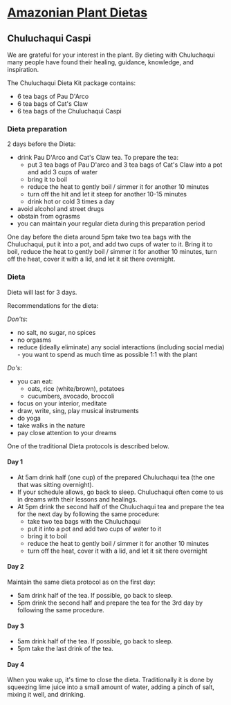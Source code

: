 # [Amazonian Plant Dietas](./)

## Chuluchaqui Caspi

We are grateful for your interest in the plant. By dieting with Chuluchaqui many people have found their healing, guidance, knowledge, and inspiration.

The Chuluchaqui Dieta Kit package contains:
- 6 tea bags of Pau D'Arco
- 6 tea bags of Cat's Claw
- 6 tea bags of the Chuluchaqui Caspi

### Dieta preparation

2 days before the Dieta:
- drink Pau D'Arco and Cat's Claw tea. To prepare the tea:
  - put 3 tea bags of Pau D'arco and 3 tea bags of Cat's Claw into a pot and add 3 cups of water
  - bring it to boil
  - reduce the heat to gently boil / simmer it for another 10 minutes
  - turn off the hit and let it steep for another 10-15 minutes
  - drink hot or cold 3 times a day
- avoid alcohol and street drugs
- obstain from ograsms
- you can maintain your regular dieta during this preparation period

One day before the dieta around 5pm take two tea bags with the Chuluchaqui, put it into a pot, and add two cups of water to it. 
Bring it to boil, reduce the heat to gently boil / simmer it for another 10 minutes, turn off the heat, cover it with a lid, and let it sit there overnight. 

### Dieta

Dieta will last for 3 days. 

Recommendations for the dieta:

_Don'ts_:
- no salt, no sugar, no spices
- no orgasms
- reduce (ideally eliminate) any social interactions (including social media) - you want to spend as much time as possible 1:1 with the plant

_Do's_:
- you can eat:
  - oats, rice (white/brown), potatoes
  - cucumbers, avocado, broccoli
- focus on your interior, meditate
- draw, write, sing, play musical instruments
- do yoga
- take walks in the nature
- pay close attention to your dreams

One of the traditional Dieta protocols is described below.

#### Day 1

- At 5am drink half (one cup) of the prepared Chuluchaqui tea (the one that was sitting overnight).
- If your schedule allows, go back to sleep. Chuluchaqui often come to us in dreams with their lessons and healings.
- At 5pm drink the second half of the Chuluchaqui tea and prepare the tea for the next day by following the same procedure: 
  - take two tea bags with the Chuluchaqui
  - put it into a pot and add two cups of water to it 
  - bring it to boil
  - reduce the heat to gently boil / simmer it for another 10 minutes
  - turn off the heat, cover it with a lid, and let it sit there overnight 

#### Day 2

Maintain the same dieta protocol as on the first day:

- 5am drink half of the tea. If possible, go back to sleep.
- 5pm drink the second half and prepare the tea for the 3rd day by following the same procedure.

#### Day 3

- 5am drink half of the tea. If possible, go back to sleep.
- 5pm take the last drink of the tea.


#### Day 4

When you wake up, it's time to close the dieta. 
Traditionally it is done by squeezing lime juice into a small amount of water, adding a pinch of salt, mixing it well, and drinking.

